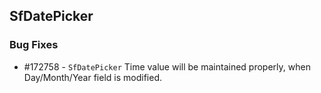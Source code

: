 ## SfDatePicker

### Bug Fixes


* \#172758 -  `SfDatePicker` Time value will be maintained properly, when Day/Month/Year field is modified.